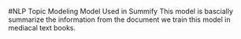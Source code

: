 #NLP Topic Modeling Model Used in Summify
This model is bascially summarize the information from the document we train this model in mediacal text books.
